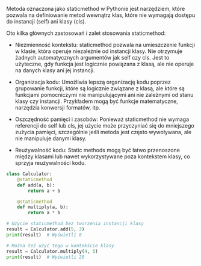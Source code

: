 Metoda oznaczona jako staticmethod w Pythonie jest narzędziem, które pozwala na definiowanie metod wewnątrz klas, 
które nie wymagają dostępu do instancji (self) ani klasy (cls). 

Oto kilka głównych zastosowań i zalet stosowania staticmethod:

* Niezmienność kontekstu: staticmethod pozwala na umieszczenie funkcji w klasie, która operuje niezależnie od instancji klasy. Nie otrzymuje żadnych automatycznych argumentów jak self czy cls. Jest to użyteczne, gdy funkcja jest logicznie powiązana z klasą, ale nie operuje na danych klasy ani jej instancji.

* Organizacja kodu: Umożliwia lepszą organizację kodu poprzez grupowanie funkcji, które są logicznie związane z klasą, ale które są funkcjami pomocniczymi nie manipulującymi ani nie zależnymi od stanu klasy czy instancji. Przykładem mogą być funkcje matematyczne, narzędzia konwersji formatów, itp.

* Oszczędność pamięci i zasobów: Ponieważ staticmethod nie wymaga referencji do self lub cls, jej użycie może przyczyniać się do mniejszego zużycia pamięci, szczególnie jeśli metoda jest często wywoływana, ale nie manipuluje danymi klasy.

* Reużywalność kodu: Static methods mogą być łatwo przenoszone między klasami lub nawet wykorzystywane poza kontekstem klasy, co sprzyja reużywalności kodu.
```python
class Calculator:
    @staticmethod
    def add(a, b):
        return a + b

    @staticmethod
    def multiply(a, b):
        return a * b

# Użycie staticmethod bez tworzenia instancji klasy
result = Calculator.add(5, 3)
print(result)  # Wyświetli 8

# Można też użyć tego w kontekście klasy
result = Calculator.multiply(4, 5)
print(result)  # Wyświetli 20
```

